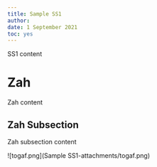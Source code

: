 ```yaml
---
title: Sample SS1
author: 
date: 1 September 2021
toc: yes
---
```

SS1 content

# Zah
Zah content

## Zah Subsection

Zah subsection content

![togaf.png](Sample SS1-attachments/togaf.png)

